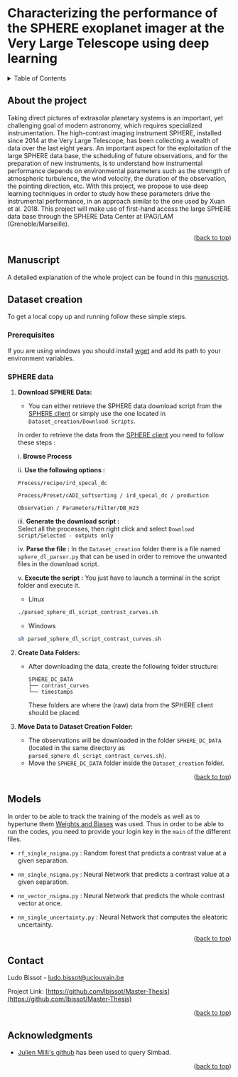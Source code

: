# Characterizing the performance of the SPHERE exoplanet imager at the Very Large Telescope using deep learning
<a name="readme-top"></a>

<!-- TABLE OF CONTENTS -->
<details>
<summary>Table of Contents</summary>
    <ol>
        <li>
            <a href='#About-the-project'>About the project</a>
        </li>
        <li>
            <a href='#Manuscript'>Manuscript</a>
        </li>
        <li>
        <a href="#Database-creation">Database creation</a>
            <ul>
                <li><a href="#Prerequisites">Prerequisites</a>
            </ul>
            <ul>
                <li><a href="#SPHERE-DATA">SPHERE DATA</a>
            </ul>
        </li>
        <li>
            <a href='#Models'>Models</a>
        </li>
        <li>
            <a href='#Contact'>Contact</a>
        </li>
    </ol>
</details>



<!-- ABOUT THE PROJECT -->
## About the project

<!-- [![Product Name Screen Shot][product-screenshot]](https://example.com) -->

Taking direct pictures of extrasolar planetary systems is an important, yet challenging goal of modern astronomy, which requires specialized instrumentation. The high-contrast imaging instrument SPHERE, installed since 2014 at the Very Large Telescope, has been collecting a wealth of data over the last eight years. An important aspect for the exploitation of the large SPHERE data base, the scheduling of future observations, and for the preparation of new instruments, is to understand how instrumental performance depends on environmental parameters such as the strength of atmospheric turbulence, the wind velocity, the duration of the observation, the pointing direction, etc. With this project, we propose to use deep learning techniques in order to study how these parameters drive the instrumental performance, in an approach similar to the one used by Xuan et al. 2018. This project will make use of first-hand access the large SPHERE data base through the SPHERE Data Center at IPAG/LAM (Grenoble/Marseille).

<p align="right">(<a href="#readme-top">back to top</a>)</p>


<!-- GETTING STARTED -->
## Manuscript

A detailed explanation of the whole project can be found in this [manuscript](http://hdl.handle.net/2268.2/19340).

## Dataset creation

To get a local copy up and running follow these simple steps.

### Prerequisites

If you are using windows you should install [wget](https://gnuwin32.sourceforge.net/packages/wget.htm) and add its path to your environment variables.

### SPHERE data

1. **Download SPHERE Data:**
    - You can either retrieve the SPHERE data download script from the [SPHERE client](https://sphere.osug.fr/spip.php?rubrique34&lang=fr) or simply use the one located in `Dataset_creation/Download Scripts`.  

    In order to retrieve the data from the [SPHERE client](https://sphere.osug.fr/spip.php?rubrique34&lang=fr) you need to follow these steps :

    i. **Browse Process**

    ii. **Use the following options :**
    ```plaintext
    Process/recipe/ird_specal_dc
    ```

    ```plaintext
    Process/Preset/cADI_softsorting / ird_specal_dc / production
    ```

    ```plaintext
    Observation / Parameters/Filter/DB_H23
    ```

    iii. **Generate the download script :**  
    Select all the processes, then right click and select `Download script/Selected - outputs only` 

    iv. **Parse the file :**
    In the `Dataset_creation` folder there is a file named `sphere_dl_parser.py` that can be used in order to remove the unwanted files in the download script.

    v. **Execute the script :**
    You just have to launch a terminal in the script folder and execute it.

   * Linux
    ```sh
    ./parsed_sphere_dl_script_contrast_curves.sh
    ```

    * Windows
    ```sh
    sh parsed_sphere_dl_script_contrast_curves.sh
    ```

2. **Create Data Folders:**
   - After downloading the data, create the following folder structure:

     ```plaintext
     SPHERE_DC_DATA
     ├── contrast_curves
     └── timestamps
     ```

     These folders are where the (raw) data from the SPHERE client should be placed.

3. **Move Data to Dataset Creation Folder:**
   - The observations will be downloaded in the folder `SPHERE_DC_DATA` (located in the same directory as `parsed_sphere_dl_script_contrast_curves.sh`).
   - Move the `SPHERE_DC_DATA` folder inside the `Dataset_creation` folder.

<p align="right">(<a href="#readme-top">back to top</a>)</p>

## Models

In order to be able to track the training of the models as well as to hypertune them [Weights and Biases](https://wandb.ai) was used. Thus in order to be able to run the codes, you need to provide your login key in the `main` of the different files.

* `rf_single_nsigma.py` : Random forest that predicts a contrast value at a given separation.

* `nn_single_nsigma.py` : Neural Network that predicts a contrast value at a given separation.

* `nn_vector_nsigma.py` : Neural Network that predicts the whole contrast vector at once.

* `nn_single_uncertainty.py` : Neural Network that computes the aleatoric uncertainty. 

<p align="right">(<a href="#readme-top">back to top</a>)</p>

<!-- CONTACT -->
## Contact

Ludo Bissot - ludo.bissot@uclouvain.be

Project Link: [https://github.com/lbissot/Master-Thesis](https://github.com/lbissot/Master-Thesis)

<p align="right">(<a href="#readme-top">back to top</a>)</p>

<!-- ACKNOWLEDGMENTS -->
## Acknowledgments

* [Julien Milli's github](https://github.com/jmilou/sparta) has been used to query Simbad.

<p align="right">(<a href="#readme-top">back to top</a>)</p>